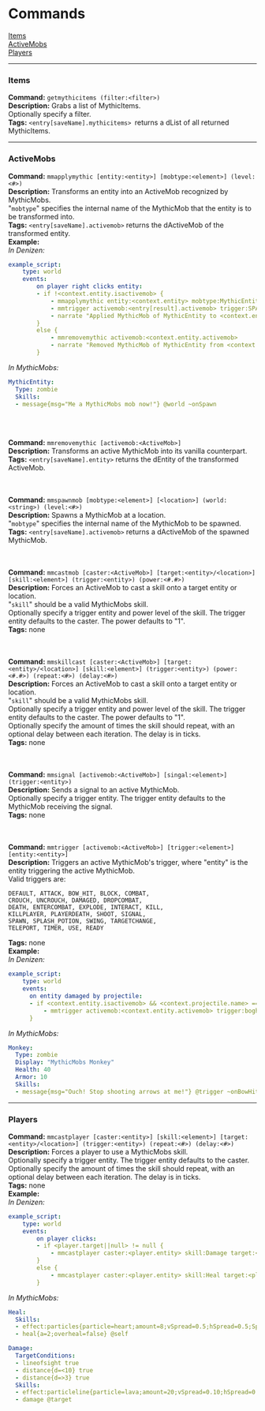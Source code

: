 # Commands
[Items](#items) <br>
[ActiveMobs](#activemobs) <br>
[Players](#players)

----
### Items
**Command:** ```getmythicitems (filter:<filter>)``` <br>
**Description:** Grabs a list of MythicItems. <br>
Optionally specify a filter. <br>
**Tags:** `<entry[saveName].mythicitems> `returns a dList of all returned MythicItems. <br>

----
### ActiveMobs
**Command:** `mmapplymythic [entity:<entity>] [mobtype:<element>] (level:<#>)` <br>
**Description:** Transforms an entity into an ActiveMob recognized by MythicMobs. <br>
"`mobtype`" specifies the internal name of the MythicMob that the entity is to be transformed into. <br>
**Tags:** `<entry[saveName].activemob>` returns the dActiveMob of the transformed entity. <br>
**Example:** <br>
*In Denizen:*
```yaml
example_script:
    type: world
    events:
        on player right clicks entity:
        - if !<context.entity.isactivemob> {
            - mmapplymythic entity:<context.entity> mobtype:MythicEntity level:1 save:result
            - mmtrigger activemob:<entry[result].activemob> trigger:SPAWN entity:<context.entity>
            - narrate "Applied MythicMob of MythicEntity to <context.entity>!"
        }
        else {
            - mmremovemythic activemob:<context.entity.activemob>
            - narrate "Removed MythicMob of MythicEntity from <context.entity>!"
        }
```
*In MythicMobs:*
```yaml
MythicEntity:
  Type: zombie
  Skills:
  - message{msg="Me a MythicMobs mob now!"} @world ~onSpawn
```
<br>
<br>

**Command:** `mmremovemythic [activemob:<ActiveMob>]` <br>
**Description:** Transforms an active MythicMob into its vanilla counterpart. <br>
**Tags:** `<entry[saveName].entity>` returns the dEntity of the transformed ActiveMob. <br>
<br>
<br>

**Command:** `mmspawnmob [mobtype:<element>] [<location>] (world:<string>) (level:<#>)` <br>
**Description:** Spawns a MythicMob at a location. <br>
"`mobtype`" specifies the internal name of the MythicMob to be spawned. <br>
**Tags:** `<entry[saveName].activemob>` returns a dActiveMob of the spawned MythicMob. <br>
<br>
<br>

**Command:** `mmcastmob [caster:<ActiveMob>] [target:<entity>/<location>] [skill:<element>] (trigger:<entity>) (power:<#.#>)` <br>
**Description:** Forces an ActiveMob to cast a skill onto a target entity or location. <br>
"`skill`" should be a valid MythicMobs skill. <br>
Optionally specify a trigger entity and power level of the skill. The trigger entity defaults to the caster. The power defaults to "1". <br>
**Tags:** none <br>
<br>
<br>

**Command:** `mmskillcast [caster:<ActiveMob>] [target:<entity>/<location>] [skill:<element>] (trigger:<entity>) (power:<#.#>) (repeat:<#>) (delay:<#>)` <br>
**Description:** Forces an ActiveMob to cast a skill onto a target entity or location. <br>
"`skill`" should be a valid MythicMobs skill. <br>
Optionally specify a trigger entity and power level of the skill. The trigger entity defaults to the caster. The power defaults to "1". <br>
Optionally specify the amount of times the skill should repeat, with an optional delay between each iteration. The delay is in ticks. <br>
**Tags:** none <br>
<br>
<br>

**Command:** `mmsignal [activemob:<ActiveMob>] [singal:<element>] (trigger:<entity>)` <br>
**Description:** Sends a signal to an active MythicMob. <br>
Optionally specify a trigger entity. The trigger entity defaults to the MythicMob receiving the signal. <br>
**Tags:** none <br>
<br>
<br>

**Command:** `mmtrigger [activemob:<ActiveMob>] [trigger:<element>] [entity:<entity>]` <br>
**Description:** Triggers an active MythicMob's trigger, where "entity" is the entity triggering the active MythicMob. <br>
Valid triggers are: <br>
```
DEFAULT, ATTACK, BOW_HIT, BLOCK, COMBAT,
CROUCH, UNCROUCH, DAMAGED, DROPCOMBAT,
DEATH, ENTERCOMBAT, EXPLODE, INTERACT, KILL,
KILLPLAYER, PLAYERDEATH, SHOOT, SIGNAL,
SPAWN, SPLASH_POTION, SWING, TARGETCHANGE,
TELEPORT, TIMER, USE, READY
```
**Tags:** none <br>
**Example:** <br>
*In Denizen:*
```yaml
example_script:
    type: world
    events:
      on entity damaged by projectile:
      - if <context.entity.isactivemob> && <context.projectile.name> == "arrow" {
          - mmtrigger activemob:<context.entity.activemob> trigger:boghit entity:<context.damager>
      }
```
*In MythicMobs:*
```yaml
Monkey:
  Type: zombie
  Display: "MythicMobs Monkey"
  Health: 40
  Armor: 10
  Skills:
  - message{msg="Ouch! Stop shooting arrows at me!"} @trigger ~onBowHit 1
```

----
### Players
**Command:** `mmcastplayer [caster:<entity>] [skill:<element>] [target:<entity>/<location>] (trigger:<entity>) (repeat:<#>) (delay:<#>)` <br>
**Description:** Forces a player to use a MythicMobs skill. <br>
Optionally specify a trigger entity. The trigger entity defaults to the caster. <br>
Optionally specify the amount of times the skill should repeat, with an optional delay between each iteration. The delay is in ticks. <br>
**Tags:** none <br>
**Example:** <br>
*In Denizen:*
```yaml
example_script:
    type: world
    events:
        on player clicks:
        - if <player.target||null> != null {
            - mmcastplayer caster:<player.entity> skill:Damage target:<player.target>
        }
        else {
            - mmcastplayer caster:<player.entity> skill:Heal target:<player.entity> repeat:4 delay:20
        }
```
*In MythicMobs:*
```yaml
Heal:
  Skills:
  - effect:particles{particle=heart;amount=8;vSpread=0.5;hSpread=0.5;Spped=0.01;yoffset=1} @self
  - heal{a=2;overheal=false} @self

Damage:
  TargetConditions:
  - lineofsight true
  - distance{d=<10} true
  - distance{d=>3} true
  Skills:
  - effect:particleline{particle=lava;amount=20;vSpread=0.10;hSpread=0.10;Speed=0.2;yoffset=1;ystartoffset=0;distancebetween=1} @target
  - damage @target
```
